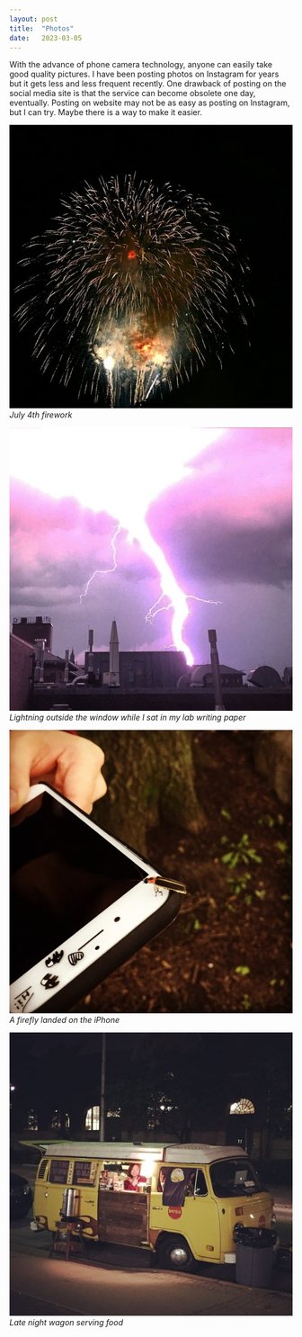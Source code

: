 ```yaml
---
layout: post
title:  "Photos"
date:   2023-03-05
---
```


With the advance of phone camera technology, anyone can easily take good quality pictures. I have been posting photos on Instagram for years but it gets less and less frequent recently. One drawback of posting on the social media site is that the service can become obsolete one day, eventually. Posting on website may not be as easy as posting on Instagram, but I can try. Maybe there is a way to make it easier.  


![](/assets/illinois/fireworks.jpg)  
*July 4th firework*


![](/assets/illinois/lightning.jpg)  
*Lightning outside the window while I sat in my lab writing paper*

![](/assets/illinois/firefly.jpg)  
*A firefly landed on the iPhone*

![](/assets/illinois/vwagon.jpg)  
*Late night wagon serving food*

